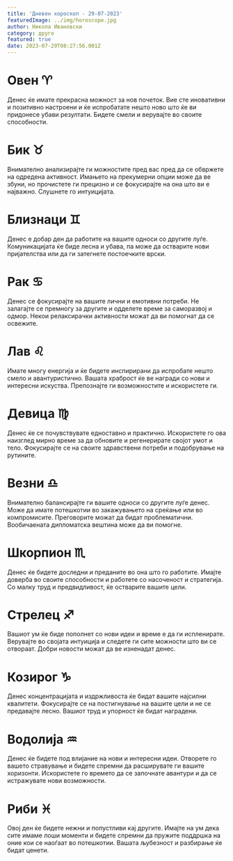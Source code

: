 ```yaml
---
title: 'Дневен хороскоп - 29-07-2023'
featuredImage: ../img/horoscope.jpg
author: Никола Ивановски
category: друго
featured: true
date: 2023-07-29T08:27:56.001Z
---
```

# Овен ♈️
Денес ќе имате прекрасна можност за нов почеток. Вие сте иновативни и позитивно настроени и ќе испробатате нешто ново што ќе ви придонесе убави резултати. Бидете смели и верувајте во своите способности.

# Бик ♉️
Внимателно анализирајте ги можностите пред вас пред да се обвржете на одредена активност. Имањето на прекумерни опции може да ве збуни, но прочистете ги прецизно и се фокусирајте на она што ви е најважно. Слушнете го интуицијата.

# Близнаци ♊️
Денес е добар ден да работите на вашите односи со другите луѓе. Комуникацијата ќе биде лесна и убава, па може да остварите нови пријателства или да ги затегнете постоечките врски.

# Рак ♋️
Денес се фокусирајте на вашите лични и емотивни потреби. Не залагајте се премногу за другите и одделете време за саморазвој и одмор. Некои релаксирачки активности можат да ви помогнат да се освежите.

# Лав ♌️
Имате многу енергија и ќе бидете инспирирани да испробате нешто смело и авантуристично. Вашата храброст ќе ве награди со нови и интересни искуства. Препознајте ги возможностите и искористете ги.

# Девица ♍️
Денес ќе се почувствувате едноставно и практично. Искористете го ова наизглед мирно време за да обновите и регенерирате својот умот и тело. Фокусирајте се на своите здравствени потреби и подобрување на рутините.

# Везни ♎️
Внимателно балансирајте ги вашите односи со другите луѓе денес. Може да имате потешкотии во закажувањето на среќање или во компромисите. Преговорите можат да бидат проблематични. Вообичаената дипломатска вештина може да ви помогне.

# Шкорпион ♏️
Денес ќе бидете доследни и преданите во она што го работите. Имајте доверба во своите способности и работете со насоченост и стратегија. Со малку труд и предвидливост, ќе остварите вашите цели.

# Стрелец ♐️
Вашиот ум ќе биде пополнет со нови идеи и време е да ги испленирате. Верувајте во својата интуиција и следете ги сите можности што ви се отвораат. Добри новости можат да ве изненадат денес.

# Козирог ♑️
Денес концентрацијата и издржливоста ќе бидат вашите најсилни квалитети. Фокусирајте се на постигнување на вашите цели и не се предавајте лесно. Вашиот труд и упорност ќе бидат наградени.

# Водолија ♒️
Денес ќе бидете под влијание на нови и интересни идеи. Отворете го вашето стравување и бидете спремни да расширувате ги вашите хоризонти. Искористете го времето да се започнате авантури и да се истражувате нови возможности.

# Риби ♓️
Овој ден ќе бидете нежни и попустливи кај другите. Имајте на ум дека сите имаме лоши моменти и бидете спремни да пружите поддршка на оние кои се наоѓаат во потешкотии. Вашата љубезност и разбирање ќе бидат ценети.